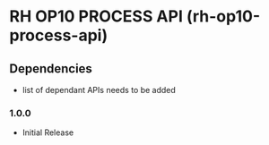 # RH OP10 PROCESS API (rh-op10-process-api)

## Dependencies
  - list of dependant APIs needs to be added


### 1.0.0
- Initial Release
